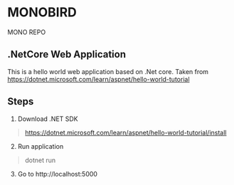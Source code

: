 # MONOBIRD

MONO REPO

## .NetCore Web Application

This is a hello world web application based on .Net core. Taken from https://dotnet.microsoft.com/learn/aspnet/hello-world-tutorial

## Steps

1. Download .NET SDK

> https://dotnet.microsoft.com/learn/aspnet/hello-world-tutorial/install

2. Run application

> dotnet run

3. Go to http://localhost:5000
